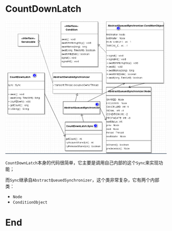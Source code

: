 # CountDownLatch

![](./imgs/116_CountDownLatch_001.png)

`CountDownLatch`本身的代码很简单，它主要是调用自己内部的这个`Sync`来实现功能；

而`Sync`继承自`AbstractQueuedSynchronizer`，这个类非常复杂，它有两个内部类：

- `Node`
- `ConditionObject`





# End